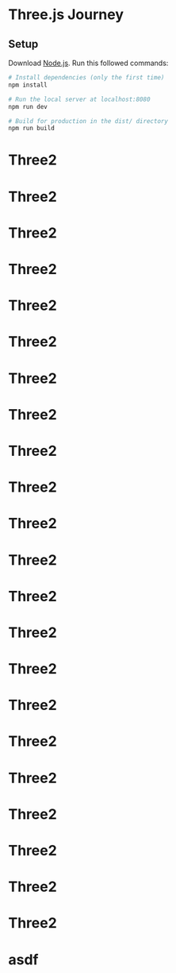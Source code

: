 # Three.js Journey

## Setup
Download [Node.js](https://nodejs.org/en/download/).
Run this followed commands:

``` bash
# Install dependencies (only the first time)
npm install

# Run the local server at localhost:8080
npm run dev

# Build for production in the dist/ directory
npm run build
```
# Three2
# Three2
# Three2
# Three2
# Three2
# Three2
# Three2
# Three2
# Three2
# Three2
# Three2
# Three2
# Three2
# Three2
# Three2
# Three2
# Three2
# Three2
# Three2
# Three2
# Three2
# Three2
# asdf
